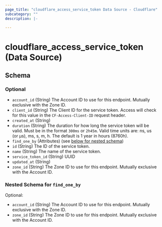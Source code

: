 ```yaml
---
page_title: "cloudflare_access_service_token Data Source - Cloudflare"
subcategory: ""
description: |-
  
---
```


# cloudflare_access_service_token (Data Source)




<!-- schema generated by tfplugindocs -->
## Schema

### Optional

- `account_id` (String) The Account ID to use for this endpoint. Mutually exclusive with the Zone ID.
- `client_id` (String) The Client ID for the service token. Access will check for this value in the `CF-Access-Client-ID` request header.
- `created_at` (String)
- `duration` (String) The duration for how long the service token will be valid. Must be in the format `300ms` or `2h45m`. Valid time units are: ns, us (or µs), ms, s, m, h. The default is 1 year in hours (8760h).
- `find_one_by` (Attributes) (see [below for nested schema](#nestedatt--find_one_by))
- `id` (String) The ID of the service token.
- `name` (String) The name of the service token.
- `service_token_id` (String) UUID
- `updated_at` (String)
- `zone_id` (String) The Zone ID to use for this endpoint. Mutually exclusive with the Account ID.

<a id="nestedatt--find_one_by"></a>
### Nested Schema for `find_one_by`

Optional:

- `account_id` (String) The Account ID to use for this endpoint. Mutually exclusive with the Zone ID.
- `zone_id` (String) The Zone ID to use for this endpoint. Mutually exclusive with the Account ID.


